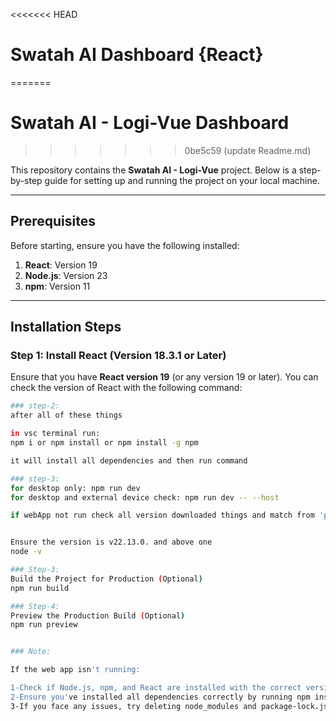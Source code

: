 <<<<<<< HEAD
# Swatah AI Dashboard {React}
=======
# Swatah AI - Logi-Vue Dashboard
>>>>>>> 0be5c59 (update Readme.md)

This repository contains the **Swatah AI - Logi-Vue** project. Below is a step-by-step guide for setting up and running the project on your local machine.

---

## Prerequisites

Before starting, ensure you have the following installed:

1. **React**: Version 19
2. **Node.js**: Version 23
3. **npm**: Version 11

---

## Installation Steps

### Step 1: Install React (Version 18.3.1 or Later)

Ensure that you have **React version 19** (or any version 19 or later). You can check the version of React with the following command:

```bash
### step-2:
after all of these things

in vsc terminal run: 
npm i or npm install or npm install -g npm

it will install all dependencies and then run command

### step-3:
for desktop only: npm run dev 
for desktop and external device check: npm run dev -- --host

if webApp not run check all version downloaded things and match from 'package.json' file


Ensure the version is v22.13.0. and above one
node -v

### Step-3:
Build the Project for Production (Optional)
npm run build

### Step-4:
Preview the Production Build (Optional)
npm run preview


### Note:

If the web app isn't running:

1-Check if Node.js, npm, and React are installed with the correct versions.
2-Ensure you've installed all dependencies correctly by running npm install.
3-If you face any issues, try deleting node_modules and package-lock.json and reinstalling